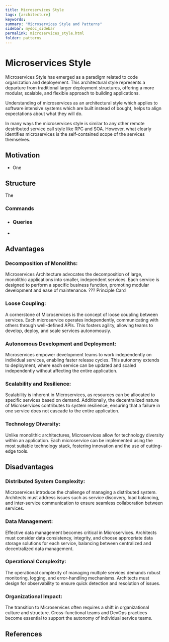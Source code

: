 ```yaml
---
title: Microservices Style
tags: [architecture]
keywords:
summary: "Microservices Style and Patterns"
sidebar: mydoc_sidebar
permalink: microservices_style.html
folder: patterns
---
```


# Microservices Style

Microservices Style has emerged as a paradigm related to code organization and deployement. This architectural style represents a departure from traditional larger deployment structures, offering a more modular, scalable, and flexible approach to building applications. 

Understanding of microservices as an architectural style which applies to software intensive systems which are built instead of bought, helps to align expectations about what they will do.

In many ways the microservices style is similar to any other remote destributed service call style like RPC and SOA. However, what clearly identifies microservices is the self-contained scope of the services themselves. 

## Motivation

* One 

## Structure

The 

### Commands

* ### Queries

* 

## Advantages

### Decomposition of Monoliths:

Microservices Architecture advocates the decomposition of large, monolithic applications into smaller, independent services. Each service is designed to perform a specific business function, promoting modular development and ease of maintenance. ??? Principle Card

### Loose Coupling:

A cornerstone of Microservices is the concept of loose coupling between services. Each microservice operates independently, communicating with others through well-defined APIs. This fosters agility, allowing teams to develop, deploy, and scale services autonomously.

### Autonomous Development and Deployment:

Microservices empower development teams to work independently on individual services, enabling faster release cycles. This autonomy extends to deployment, where each service can be updated and scaled independently without affecting the entire application.

### Scalability and Resilience:

Scalability is inherent in Microservices, as resources can be allocated to specific services based on demand. Additionally, the decentralized nature of Microservices contributes to system resilience, ensuring that a failure in one service does not cascade to the entire application.

### Technology Diversity:

Unlike monolithic architectures, Microservices allow for technology diversity within an application. Each microservice can be implemented using the most suitable technology stack, fostering innovation and the use of cutting-edge tools.

## Disadvantages

### Distributed System Complexity:

Microservices introduce the challenge of managing a distributed system. Architects must address issues such as service discovery, load balancing, and inter-service communication to ensure seamless collaboration between services.

### Data Management:

Effective data management becomes critical in Microservices. Architects must consider data consistency, integrity, and choose appropriate data storage solutions for each service, balancing between centralized and decentralized data management.

### Operational Complexity:

The operational complexity of managing multiple services demands robust monitoring, logging, and error-handling mechanisms. Architects must design for observability to ensure quick detection and resolution of issues.

### Organizational Impact:

The transition to Microservices often requires a shift in organizational culture and structure. Cross-functional teams and DevOps practices become essential to support the autonomy of individual service teams.

## References